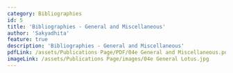 ```yaml
---
category: Bibliographies
id: 5
title: 'Bibliographies - General and Miscellaneous'
author: 'Sakyadhita'
feature: true
description: 'Bibliographies - General and Miscellaneous'
pdfLink: /assets/Publications Page/PDF/04e General and Miscellaneous.pdf
imageLink: /assets/Publications Page/images/04e General Lotus.jpg
---
```

